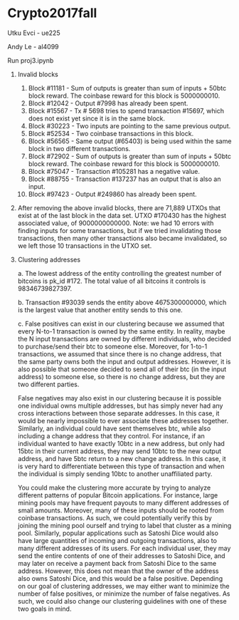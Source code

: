 # Crypto2017fall
Utku Evci - ue225

Andy Le - al4099

Run proj3.ipynb


1. Invalid blocks
	1. Block #11181 - Sum of outputs is greater than sum of inputs + 50btc block reward. The coinbase reward for this block is 5000000010. 
	2. Block #12042 - Output #7998 has already been spent.
	3. Block #15567 - Tx # 5698 tries to spend transaction #15697, which does not exist yet since it is in the same block.
	4. Block #30223 - Two inputs are pointing to the same previous output.
	5. Block #52534 - Two coinbase transactions in this block. 
	6. Block #56565 - Same output (#65403) is being used within the same block in two different transactions.
	7. Block #72902 - Sum of outputs is greater than sum of inputs + 50btc block reward. The coinbase reward for this block is 5000000010.
	8. Block #75047 - Transaction #105281 has a negative value. 
	9. Block #88755 - Transaction #137237 has an output that is also an input.
	10. Block #97423 - Output #249860 has already been spent.


2. After removing the above invalid blocks, there are 71,889 UTXOs that exist at of the last block in the data set. UTXO #170430 has the highest associated value, of 9000000000000. Note: we had 10 errors with finding inputs for some transactions, but if we tried invalidating those transactions, then many other transactions also became invalidated, so we left those 10 transactions in the UTXO set. 

3. Clustering addresses

	a. The lowest address of the entity controlling the greatest number of bitcoins is pk_id #172. The total value of all bitcoins it controls is 98346739827397.
	
	b. Transaction #93039 sends the entity above 4675300000000, which is the largest value that another entity sends to this one.
	
	c. False positives can exist in our clustering because we assumed that every N-to-1 transaction is owned by the same entity. In reality, maybe the N input transactions are owned by different individuals, who decided to purchase/send their btc to someone else. Moreover, for 1-to-1 transactions, we assumed that since there is no change address, that the same party owns both the input and output addresses. However, it is also possible that someone decided to send all of their btc (in the input address) to someone else, so there is no change address, but they are two different parties. 
	
	False negatives may also exist in our clustering because it is possible one individual owns multiple addresses, but has simply never had any cross interactions between those separate addresses. In this case, it would be nearly impossible to ever associate these addresses together. Similarly, an individual could have sent themselves btc, while also including a change address that they control. For instance, if an individual wanted to have exactly 10btc in a new address, but only had 15btc in their current address, they may send 10btc to the new output address, and have 5btc return to a new change address. In this case, it is very hard to differentiate between this type of transaction and when the individual is simply sending 10btc to another unaffiliated party. 
	
	You could make the clustering more accurate by trying to analyze different patterns of popular Bitcoin applications. For instance, large mining pools may have frequent payouts to many different addresses of small amounts. Moreover, many of these inputs should be rooted from coinbase transactions. As such, we could potentially verify this by joining the mining pool ourself and trying to label that cluster as a mining pool. Similarly, popular applications such as Satoshi Dice would also have large quantities of incoming and outgoing transactions, also to many different addresses of its users. For each individual user, they may send the entire contents of one of their addresses to Satoshi Dice, and may later on receive a payment back from Satoshi Dice to the same address. However, this does not mean that the owner of the address also owns Satoshi Dice, and this would be a false positive. Depending on our goal of clustering addresses, we may either want to minimize the number of false positives, or minimize the number of false negatives. As such, we could also change our clustering guidelines with one of these two goals in mind.
